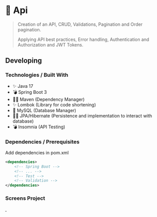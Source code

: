 # 🚀 Api
> Creation of an API, CRUD, Validations, Pagination and Order pagination.
> 
> Applying API best practices, Error handling, Authentication and Authorization and JWT Tokens.

## Developing

### Technologies / Built With
- ✨ Java 17
- 💣 Spring Boot 3
- 💅🏾 Maven (Dependency Manager)
- ✨ Lombok (Library for code shortening)
- 💅 MySQL (Database Manager)
- 💅🏾 JPA/Hibernate (Persistence and implementation to interact with database)
- 💣 Insomnia (API Testing)

### Dependencies / Prerequisites
Add dependencies in pom.xml

```xml
<dependencies>
    <!-- Spring Boot -->
    <!-- ... -->
    <!-- Test -->
    <!-- Validation -->
</dependencies>
```

### Screens Project
<p>
  <a href="#">
    <img src="" alt="screen" width="0" height="0" />
  </a>
  <a href="#">
    <img src="" alt="screen" width="0" height="0" />
  </a>
</p>